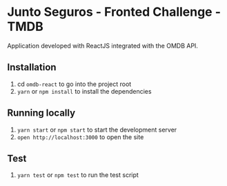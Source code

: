 # Junto Seguros - Fronted Challenge - TMDB

Application developed with ReactJS integrated with the OMDB API.

## Installation

1. cd `omdb-react` to go into the project root
2. `yarn` or `npm install` to install the dependencies

## Running locally

1. `yarn start` or `npm start` to start the development server
2. `open http://localhost:3000` to open the site

## Test

1. `yarn test` or `npm test` to run the test script
